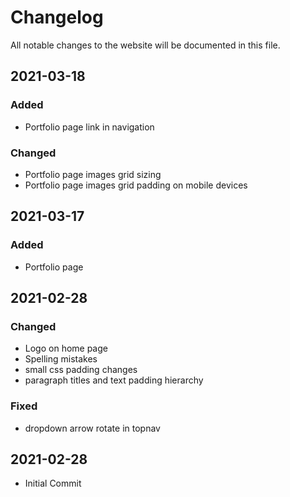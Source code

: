 # Changelog

All notable changes to the website will be documented in this file.

## 2021-03-18

### Added

- Portfolio page link in navigation

### Changed

- Portfolio page images grid sizing
- Portfolio page images grid padding on mobile devices

## 2021-03-17

### Added

- Portfolio page

## 2021-02-28

### Changed

- Logo on home page
- Spelling mistakes
- small css padding changes
- paragraph titles and text padding hierarchy

### Fixed

- dropdown arrow rotate in topnav

## 2021-02-28

- Initial Commit
